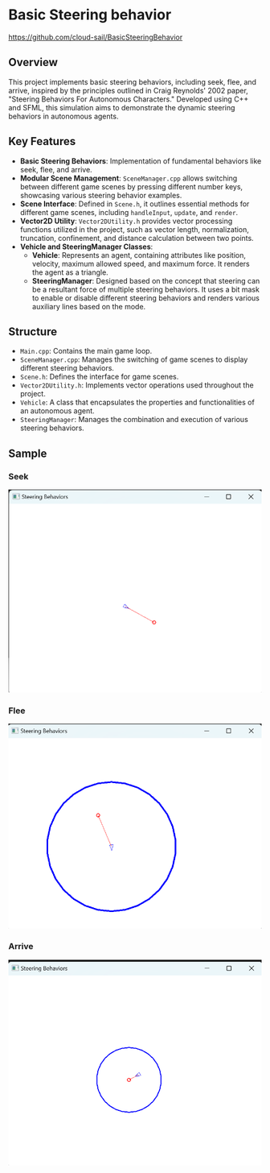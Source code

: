# Basic Steering behavior

https://github.com/cloud-sail/BasicSteeringBehavior

## Overview

This project implements basic steering behaviors, including seek, flee, and arrive, inspired by the principles outlined in Craig Reynolds' 2002 paper, "Steering Behaviors For Autonomous Characters." Developed using C++ and SFML, this simulation aims to demonstrate the dynamic steering behaviors in autonomous agents.

## Key Features

- **Basic Steering Behaviors**: Implementation of fundamental behaviors like seek, flee, and arrive.
- **Modular Scene Management**: `SceneManager.cpp` allows switching between different game scenes by pressing different number keys, showcasing various steering behavior examples.
- **Scene Interface**: Defined in `Scene.h`, it outlines essential methods for different game scenes, including `handleInput`, `update`, and `render`.
- **Vector2D Utility**: `Vector2DUtility.h` provides vector processing functions utilized in the project, such as vector length, normalization, truncation, confinement, and distance calculation between two points.
- **Vehicle and SteeringManager Classes**:
  - **Vehicle**: Represents an agent, containing attributes like position, velocity, maximum allowed speed, and maximum force. It renders the agent as a triangle.
  - **SteeringManager**: Designed based on the concept that steering can be a resultant force of multiple steering behaviors. It uses a bit mask to enable or disable different steering behaviors and renders various auxiliary lines based on the mode.

## Structure

- `Main.cpp`: Contains the main game loop.
- `SceneManager.cpp`: Manages the switching of game scenes to display different steering behaviors.
- `Scene.h`: Defines the interface for game scenes.
- `Vector2DUtility.h`: Implements vector operations used throughout the project.
- `Vehicle`: A class that encapsulates the properties and functionalities of an autonomous agent.
- `SteeringManager`: Manages the combination and execution of various steering behaviors.

## Sample
### Seek
![](./images/seek.png)

### Flee
![](./images/flee.png)

### Arrive
![](./images/arrive.png)